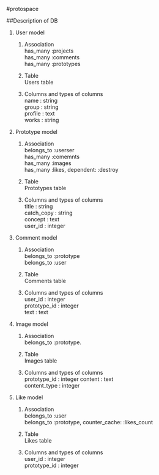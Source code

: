 #protospace

##Description of DB

1. User model  
	1. Association    
	  has\_many  :projects  
	  has\_many  :comments  
	  has\_many  :prototypes   
	   
	2. Table  
	  Users table  
	   
	3. Columns and types of columns  
		name     :  string  
		group    :  string  
		profile  :  text  
		works     :  string
		
	  
2. Prototype model  
	1. Association  
	  belongs\_to :userser  
	  has\_many   :comemnts  
	  has\_many   :images  
	  has\_many   :likes, dependent: :destroy  
	  
	2. Table  
	  Prototypes table
	  
	3. Columns and types of columns  
	  title        :  string  
  	  catch\_copy  :  string  
  	  concept      :  text  
  	  user\_id     :  integer
	  
3. Comment model
	1. Association  
	  belongs\_to :prototype  
	  belongs\_to :user  
	  
	2. Table  
	  Comments table
	  
	3. Columns and types of columns  
	  user\_id     :  integer  
	  prototype\_id  :  integer  
	  text         :  text  
  	  
4. Image model
	1. Association  
	  belongs\_to :prototype.  
	  
	2. Table  
	  Images table
	  
	3. Columns and types of columns  
	  prototype\_id  :  integer
	  content        :  text  
	  content\_type   :  integer
    
5. Like model  
	1. Association  
	  belongs\_to :user  
	  belongs\_to :prototype, counter\_cache: :likes\_count  
	  
	2. Table  
	  Likes table
	  
	3. Columns and types of columns  
	  user\_id       :  integer  
	  prototype\_id  :  integer
	    
	   